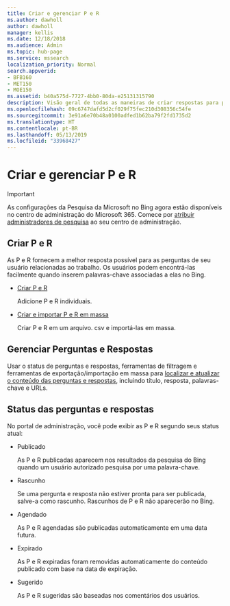 ```yaml
---
title: Criar e gerenciar P e R
ms.author: dawholl
author: dawholl
manager: kellis
ms.date: 12/18/2018
ms.audience: Admin
ms.topic: hub-page
ms.service: mssearch
localization_priority: Normal
search.appverid:
- BFB160
- MET150
- MOE150
ms.assetid: b40a575d-7727-4bb0-80da-e25131315790
description: Visão geral de todas as maneiras de criar respostas para perguntas frequentes no portal de administração da Pesquisa da Microsoft
ms.openlocfilehash: 09c6747dafd5d2cf029f75fec210d308356c54fe
ms.sourcegitcommit: 3e91a6e70b48a0100adfed1b62ba79f2fd1735d2
ms.translationtype: HT
ms.contentlocale: pt-BR
ms.lasthandoff: 05/13/2019
ms.locfileid: "33968427"
---
```

# <a name="create-and-manage-qas"></a>Criar e gerenciar P e R

> [!IMPORTANT]
> As configurações da Pesquisa da Microsoft no Bing agora estão disponíveis no centro de administração do Microsoft 365. Comece por [atribuir administradores de pesquisa](https://docs.microsoft.com/pt-BR/microsoftsearch/setup-microsoft-search#step-2-assign-search-admin-and-search-editor) ao seu centro de administração.
    
## <a name="create-qas"></a>Criar P e R

As P e R fornecem a melhor resposta possível para as perguntas de seu usuário relacionadas ao trabalho. Os usuários podem encontrá-las facilmente quando inserem palavras-chave associadas a elas no Bing.
  
- [Criar P e R](create-qas.md)
    
    Adicione P e R individuais.
    
- [Criar e importar P e R em massa](bulk-create-qas.md)
    
    Criar P e R em um arquivo. csv e importá-las em massa.
    
## <a name="manage-qas"></a>Gerenciar Perguntas e Respostas

Usar o status de perguntas e respostas, ferramentas de filtragem e ferramentas de exportação/importação em massa para [localizar e atualizar o conteúdo das perguntas e respostas](manage-qas.md), incluindo título, resposta, palavras-chave e URLs.
  
## <a name="qa-status"></a>Status das perguntas e respostas

No portal de administração, você pode exibir as P e R segundo seus status atual:
  
- Publicado
    
    As P e R publicadas aparecem nos resultados da pesquisa do Bing quando um usuário autorizado pesquisa por uma palavra-chave.
    
- Rascunho
    
    Se uma pergunta e resposta não estiver pronta para ser publicada, salve-a como rascunho. Rascunhos de P e R não aparecerão no Bing.
    
- Agendado
    
    As P e R agendadas são publicadas automaticamente em uma data futura.
    
- Expirado
    
    As P e R expiradas foram removidas automaticamente do conteúdo publicado com base na data de expiração.
    
- Sugerido
    
    As P e R sugeridas são baseadas nos comentários dos usuários.

  

